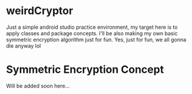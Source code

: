# weirdCryptor
Just a simple android studio practice environment, my target here is to apply classes and package concepts. I'll be also making my own basic symmetric encryption algorithm just for fun. Yes, just for fun, we all gonna die anyway lol

# Symmetric Encryption Concept
Will be added soon here...
